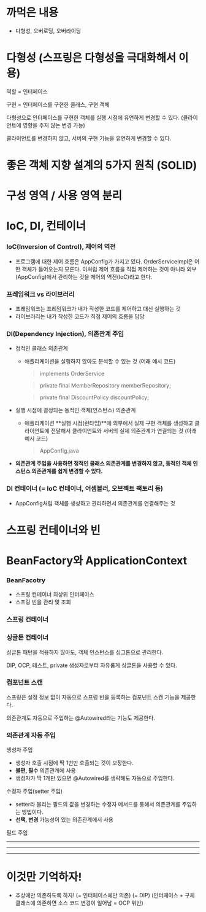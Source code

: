 # 까먹은 내용

- 다형성, 오버로딩, 오버라이딩

# 다형성 (스프링은 다형성을 극대화해서 이용)

역할 = 인터페이스

구현 = 인터페이스를 구현한 클래스, 구현 객체

다형성으로 인터페이스를 구현한 객체를 실행 시점에 유연하게 변경할 수 있다. (클라이언트에 영향을 주지 않는 변경 가능)

클라이언트를 변경하지 않고, 서버의 구현 기능을 유연하게 변경할 수 있다.

# 좋은 객체 지향 설계의 5가지 원칙 (SOLID)

# 구성 영역 / 사용 영역 분리

# IoC, DI, 컨테이너

### IoC(Inversion of Control), 제어의 역전

- 프로그램에 대한 제어 흐름은 AppConfig가 가지고 있다. OrderServiceImpl은 어떤 객체가 들어오는지 모른다. 이처럼 제어 흐름을 직접 제어하는 것이 아니라 외부(AppConfig)에서 관리하는 것을 제어의 역전(IoC)라고 한다.

### 프레임워크 vs 라이브러리

- 프레임워크는 프레임워크가 내가 작성한 코드를 제어하고 대신 실행하는 것
- 라이브러리는 내가 작성한 코드가 직접 제어의 흐름을 담당

### DI(Dependency Injection), 의존관계 주입

- 정적인 클래스 의존관계

  - 애플리케이션을 실행하지 않아도 분석할 수 있는 것 (어래 예시 코드)

    > implements OrderService

    > private final MemberRepository memberRepository;

    > private final DiscountPolicy discountPolicy;

- 실행 시점에 결정되는 동적인 객체(인스턴스) 의존관계

  - 애플리케이션 **실행 시점(런타임)**에 외부에서 실제 구현 객체를 생성하고 클라이언트에 전달해서 클라이언트와 서버의 실제 의존관계가 연결되는 것 (아래 예시 코드)

    > AppConfig.java

- **의존관계 주입을 사용하면 정적인 클래스 의존관계를 변경하지 않고, 동적인 객체 인스턴스 의존관계를 쉽게 변경할 수 있다.**

### DI 컨테이너 (= IoC 컨테이너, 어셈블러, 오브젝트 팩토리 등)

- AppConfig처럼 객체를 생성하고 관리하면서 의존관계를 연결해주는 것

# 스프링 컨테이너와 빈

# BeanFactory와 ApplicationContext

### BeanFacotry

- 스프링 컨테이너 최상위 인터페이스
- 스프링 빈을 관리 및 조회

### 스프링 컨테이너

### 싱글톤 컨테이너

싱글톤 패턴을 적용하지 않아도, 객체 인스턴스를 싱그톤으로 관리한다.

DIP, OCP, 테스트, private 생성자로부터 자유롭게 싱글톤을 사용할 수 있다.

### 컴포넌트 스캔

스프링은 설정 정보 없이 자동으로 스프링 빈을 등록하는 컴포넌트 스캔 기능을 제공한다.

의존관계도 자동으로 주입하는 @Autowired라는 기능도 제공한다.

### 의존관계 자동 주입

생성자 주입

- 생성자 호출 시점에 딱 1번만 호출되는 것이 보장한다.
- **불편, 필수** 의존관계에 사용
- 생성자가 딱 1개만 있으면 @Autowired를 생략해도 자동으로 주입한다.

수정자 주입(setter 주입)

- setter라 불리는 팔드의 값을 변경하는 수정자 메서드를 통해서 의존관계를 주입하는 방법이다.
- **선택, 변경** 가능성이 있는 의존관계에서 사용

필드 주입

---

---

---

# 이것만 기억하자!

- 추상에만 의존하도록 하자! (= 인터페이스에만 의존) (= DIP) (인터페이스 + 구체 클래스에 의존하면 소스 코드 변경이 일어남 = OCP 위반)
